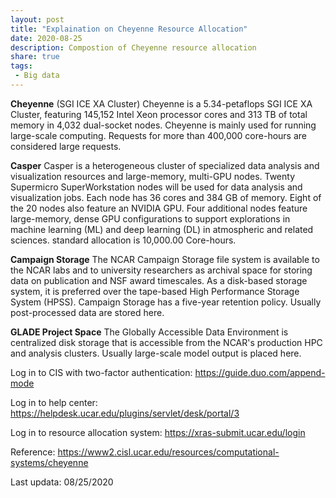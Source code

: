 ```yaml
---
layout: post
title: "Explaination on Cheyenne Resource Allocation"
date: 2020-08-25
description: Compostion of Cheyenne resource allocation
share: true
tags:
 - Big data
---
```


**Cheyenne** (SGI ICE XA Cluster) 
Cheyenne is a 5.34-petaflops SGI ICE XA Cluster, featuring 145,152 Intel Xeon processor cores and 313 TB of total memory in 4,032 dual-socket nodes. Cheyenne is mainly used for running large-scale computing. Requests for more than 400,000 core-hours are considered large requests. 

**Casper**
Casper is a heterogeneous cluster of specialized data analysis and visualization resources and large-memory, multi-GPU nodes. Twenty Supermicro SuperWorkstation nodes will be used for data analysis and visualization jobs. Each node has 36 cores and 384 GB of memory. Eight of the 20 nodes also feature an NVIDIA GPU. Four additional nodes feature large-memory, dense GPU configurations to support explorations in machine learning (ML) and deep learning (DL) in atmospheric and related sciences.
standard allocation is 10,000.00 Core-hours.
 
**Campaign Storage**
The NCAR Campaign Storage file system is available to the NCAR labs and to university researchers as archival space for storing data on publication and NSF award timescales. As a disk-based storage system, it is preferred over the tape-based High Performance Storage System (HPSS). Campaign Storage has a five-year retention policy. Usually post-processed data are stored here.

**GLADE Project Space**
The Globally Accessible Data Environment is centralized disk storage that is accessible from the NCAR's production HPC and analysis clusters. Usually large-scale model output is placed here.

Log in to CIS with two-factor authentication:
<https://guide.duo.com/append-mode>

Log in to help center:
<https://helpdesk.ucar.edu/plugins/servlet/desk/portal/3>

Log in to resource allocation system:
<https://xras-submit.ucar.edu/login>

Reference:
https://www2.cisl.ucar.edu/resources/computational-systems/cheyenne

Last updata: 08/25/2020